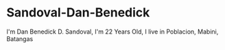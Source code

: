 # Sandoval-Dan-Benedick
I'm Dan Benedick D. Sandoval, I'm 22 Years Old, I live in Poblacion, Mabini, Batangas
